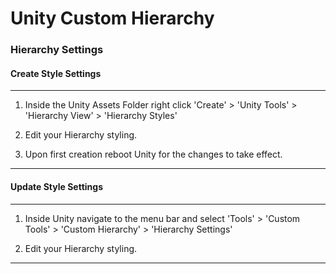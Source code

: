 # Unity Custom Hierarchy

### Hierarchy Settings

#### Create Style Settings

---

1. Inside the Unity Assets Folder right click 'Create' > 'Unity Tools' > 'Hierarchy View' > 'Hierarchy Styles'

2. Edit your Hierarchy styling.

3. Upon first creation reboot Unity for the changes to take effect.

---

#### Update Style Settings

---

1. Inside Unity navigate to the menu bar and select 'Tools' > 'Custom Tools' > 'Custom Hierarchy' > 'Hierarchy Settings'

2. Edit your Hierarchy styling.

---
